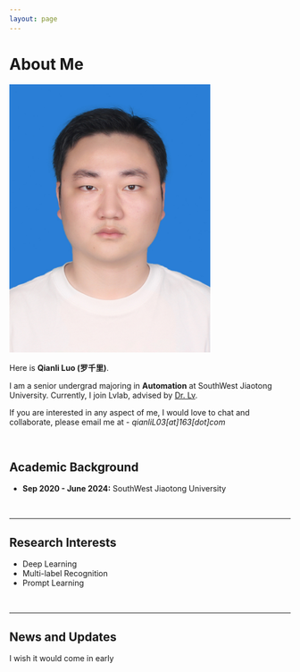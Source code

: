 ```yaml
---
layout: page
---
```


# About Me


<img src="luoqianli.jpg" class="floatpic" width="360" height="480">


Here is **Qianli Luo (罗千里)**.

I am a senior undergrad majoring in **Automation** at SouthWest Jiaotong University. Currently, I join Lvlab, advised by  [Dr. Lv](https://fengmaolv.github.io/online-cv/#). 

If you are interested in any aspect of me, I would love to chat and collaborate, please email me at - *qianliL03[at]163[dot]com*

<br>

## Academic Background


- **Sep 2020 - June 2024:** SouthWest Jiaotong University 


<br>

---

## Research Interests

- Deep Learning
- Multi-label Recognition
- Prompt Learning


<br>

---

## News and Updates

I wish it would come in early

<br>

